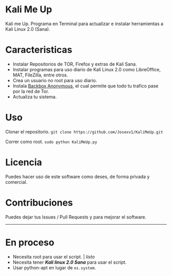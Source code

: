 # Kali Me Up
Kali me Up. Programa en Terminal para actualizar e instalar herramientas a Kali Linux 2.0 (Sana).

# Caracteristicas
- Instalar Repositorios de TOR, Firefox y extras de Kali Sana.
- Instalar programas para uso diario de Kali Linux 2.0 como LibreOffice, MAT, FileZilla, entre otros.
- Crea un usuario no root para uso diario.
- Instala [Backbox Anonymous](https://github.com/Josexv1/Kali-Anonymous), el cual permite que todo tu trafico pase por la red de Tor.
- Actualiza tu sistema.

# Uso
Clonar el repositorio.
`git clone https://github.com/Josexv1/KaliMeUp.git`

Correr como root.
`sudo python KaliMeUp.py`

# Licencia
Puedes hacer uso de este software como deses, de forma privada y comercial.

# Contribuciones
Puedes dejar tus Issues / Pull Requests y para mejorar el software.


----------


# En proceso
 - Necesita root para usar el script. | *listo*
 - Necesita tener ***Kali linux 2.0 Sana*** para usar el script.
 - Usar python-apt en lugar de `os.system`.
